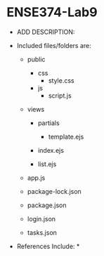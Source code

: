 # ENSE374-Lab9
* ADD DESCRIPTION:

* Included files/folders are: 
    * public
        * css
            * style.css
        * js 
            * script.js
    * views
        * partials
            * template.ejs

        * index.ejs
        * list.ejs
       
    * app.js
    * package-lock.json
    * package.json
    * login.json
    * tasks.json


* References Include:
    * 


